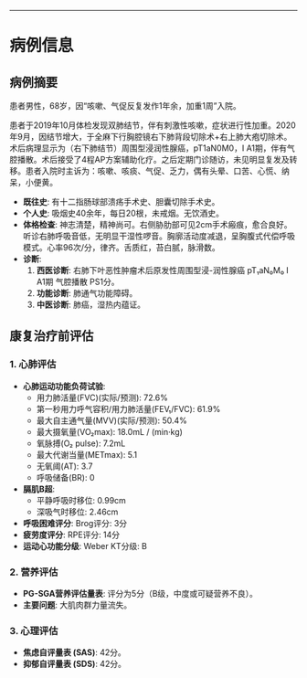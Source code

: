 ***

# 病例信息

## 病例摘要

患者男性，68岁，因“咳嗽、气促反复发作1年余，加重1周”入院。

患者于2019年10月体检发现双肺结节，伴有刺激性咳嗽，症状进行性加重。2020年9月，因结节增大，于全麻下行胸腔镜右下肺背段切除术+右上肺大疱切除术。术后病理显示为（右下肺结节）周围型浸润性腺癌，pT1aN0M0，I A1期，伴有气腔播散。术后接受了4程AP方案辅助化疗。之后定期门诊随访，未见明显复发及转移。患者入院时主诉为：咳嗽、咳痰、气促、乏力，偶有头晕、口苦、心慌、纳呆，小便黄。

-   **既往史**: 有十二指肠球部溃疡手术史、胆囊切除手术史。
-   **个人史**: 吸烟史40余年，每日20根，未戒烟。无饮酒史。
-   **体格检查**: 神志清楚，精神尚可。右侧胁肋部可见2cm手术瘢痕，愈合良好。听诊右肺呼吸音低，无明显干湿性啰音。胸廓活动度减退，呈胸腹式代偿呼吸模式。心率96次/分，律齐。舌质红，苔白腻，脉滑数。
-   **诊断**:
    1.  **西医诊断**: 右肺下叶恶性肿瘤术后原发性周围型浸-润性腺癌 pT₁aN₀M₀ I A1期 气腔播散 PS1分。
    2.  **功能诊断**: 肺通气功能障碍。
    3.  **中医诊断**: 肺癌，湿热内蕴证。

## 康复治疗前评估

### 1. 心肺评估

-   **心肺运动功能负荷试验**:
    -   用力肺活量(FVC)(实际/预测): 72.6%
    -   第一秒用力呼气容积/用力肺活量(FEV₁/FVC): 61.9%
    -   最大自主通气量(MVV)(实际/预测): 50.4%
    -   最大摄氧量(VO₂max): 18.0mL / (min·kg)
    -   氧脉搏(O₂ pulse): 7.2mL
    -   最大代谢当量(METmax): 5.1
    -   无氧阈(AT): 3.7
    -   呼吸储备(BR): 0
-   **膈肌B超**:
    -   平静呼吸时移位: 0.99cm
    -   深吸气时移位: 2.46cm
-   **呼吸困难评分**: Brog评分: 3分
-   **疲劳度评分**: RPE评分: 14分
-   **运动心功能分级**: Weber KT分级: B

### 2. 营养评估

-   **PG-SGA营养评估量表**: 评分为5分（B级，中度或可疑营养不良）。
-   **主要问题**: 大肌肉群力量流失。

### 3. 心理评估

-   **焦虑自评量表 (SAS)**: 42分。
-   **抑郁自评量表 (SDS)**: 42分。